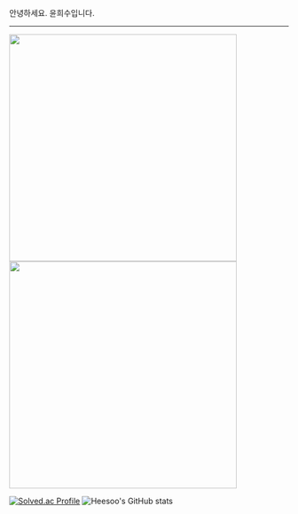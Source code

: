 안녕하세요.
윤희수입니다.

- - -

</a>
<a href="https://heesoo1114.notion.site/bc495e5445114a729f5578f4f88cf158?pvs=74">
    <img width="410" src="https://cdn.discordapp.com/attachments/1004271251071717499/1218937530418987048/cc677acc8e02ad4c.png?ex=66097b0a&is=65f7060a&hm=f4f589a7ca94a9ea81ba17486a14c3f69c6656c06af87962d5a7d9c1b760ade9&">
</a>

</a>
<a href="https://heesoo1114.notion.site/8212dccedc1c4fc89c22bbedc5c3edaf">
    <img width="410" src="https://cdn.discordapp.com/attachments/1004271251071717499/1218938343383896156/b5c85146d9b7e683.png?ex=66097bcb&is=65f706cb&hm=30ddc622aa1367479bfcf314620b18e5e27f97d94a2c84f17eaa1519c99b040e&">
</a>

<br/>



[![Solved.ac Profile](http://mazassumnida.wtf/api/v2/generate_badge?boj=heesoo1114)](https://solved.ac/heesoo1114/)
![Heesoo's GitHub stats](https://github-readme-stats.vercel.app/api?username=heesoo1114&show_icons=true&theme=radical)

